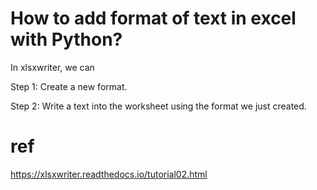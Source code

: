 # How to add format of text in excel with Python?
In xlsxwriter, we can

Step 1:
Create a new format.

Step 2:
Write a text into the worksheet using the format we just created.

# ref
https://xlsxwriter.readthedocs.io/tutorial02.html

